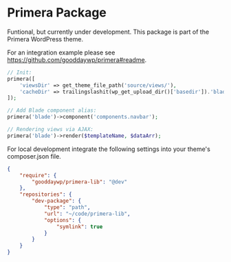 # Primera Package

Funtional, but currently under development. This package is part of the Primera WordPress theme.

For an integration example please see https://github.com/gooddaywp/primera#readme.

```php
// Init:
primera([
    'viewsDir' => get_theme_file_path('source/views/'),
    'cacheDir' => trailingslashit(wp_get_upload_dir()['basedir']).'blade-cache',
]);

// Add Blade component alias:
primera('blade')->component('components.navbar');

// Rendering views via AJAX:
primera('blade')->render($templateName, $dataArr);
```

For local development integrate the following settings into your theme's composer.json file.

```json
{
    "require": {
        "gooddaywp/primera-lib": "@dev"
    },
    "repositories": {
        "dev-package": {
            "type": "path",
            "url": "~/code/primera-lib",
            "options": {
                "symlink": true
            }
        }
    }
}
```
